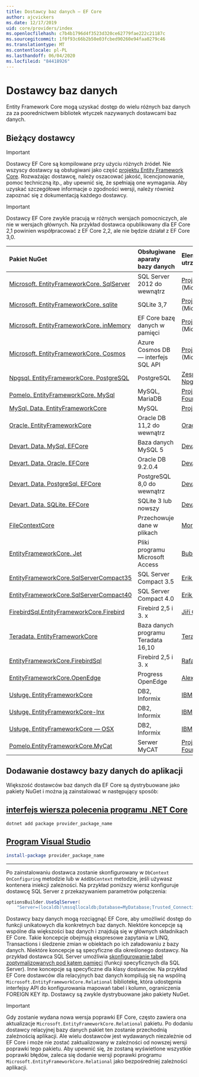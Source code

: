 ```yaml
---
title: Dostawcy baz danych — EF Core
author: ajcvickers
ms.date: 12/17/2019
uid: core/providers/index
ms.openlocfilehash: c7b4b1796d4f3523d320ce62779fae222c21187c
ms.sourcegitcommit: 1f0f93c66b2b50e03fcbed90260e94faa0279c46
ms.translationtype: MT
ms.contentlocale: pl-PL
ms.lasthandoff: 06/04/2020
ms.locfileid: "84418926"
---
```

# <a name="database-providers"></a>Dostawcy baz danych

Entity Framework Core mogą uzyskać dostęp do wielu różnych baz danych za za poorednictwem bibliotek wtyczek nazywanych dostawcami baz danych.

## <a name="current-providers"></a>Bieżący dostawcy

> [!IMPORTANT]  
> Dostawcy EF Core są kompilowane przy użyciu różnych źródeł. Nie wszyscy dostawcy są obsługiwani jako część [projektu Entity Framework Core](https://github.com/aspnet/EntityFrameworkCore). Rozważając dostawcę, należy oszacować jakość, licencjonowanie, pomoc techniczną itp., aby upewnić się, że spełniają one wymagania. Aby uzyskać szczegółowe informacje o zgodności wersji, należy również zapoznać się z dokumentacją każdego dostawcy.

> [!IMPORTANT]  
> Dostawcy EF Core zwykle pracują w różnych wersjach pomocniczych, ale nie w wersjach głównych. Na przykład dostawca opublikowany dla EF Core 2,1 powinien współpracować z EF Core 2,2, ale nie będzie działał z EF Core 3,0. 

| Pakiet NuGet                                                                                                        | Obsługiwane aparaty bazy danych | Element utrzymujący/dostawca                                                           | Uwagi/wymagania | Skompilowano dla wersji | Przydatne łącza                                                                                                                                                                                       |
|:---------------------------------------------------------------------------------------------------------------------|:---------------------------|:------------------------------------------------------------------------------|:---------------------|:------------------|:---------------------------------------------------------------------------------------------------------------------------------------------------------------------------------------------------|
| [Microsoft. EntityFrameworkCore. SqlServer](https://www.nuget.org/packages/Microsoft.EntityFrameworkCore.SqlServer)    | SQL Server 2012 do wewnątrz    | [Projekt EF Core](https://github.com/aspnet/EntityFrameworkCore/) (Microsoft) |                      | 3,1               | [docs](xref:core/providers/sql-server/index)                                                                                                                                                       |
| [Microsoft. EntityFrameworkCore. sqlite](https://www.nuget.org/packages/Microsoft.EntityFrameworkCore.Sqlite)          | SQLite 3,7         | [Projekt EF Core](https://github.com/aspnet/EntityFrameworkCore/) (Microsoft) |                      | 3,1               | [docs](xref:core/providers/sqlite/index)                                                                                                                                                           |
| [Microsoft. EntityFrameworkCore. inMemory](https://www.nuget.org/packages/Microsoft.EntityFrameworkCore.InMemory)      | EF Core bazę danych w pamięci | [Projekt EF Core](https://github.com/aspnet/EntityFrameworkCore/) (Microsoft) | [Ograniczenia](xref:core/miscellaneous/testing/in-memory)                 | 3,1               | [docs](xref:core/providers/in-memory/index)                                                                                                                                                        |
| [Microsoft. EntityFrameworkCore. Cosmos](https://www.nuget.org/packages/Microsoft.EntityFrameworkCore.Cosmos)          | Azure Cosmos DB — interfejs SQL API    | [Projekt EF Core](https://github.com/aspnet/EntityFrameworkCore/) (Microsoft) |                      | 3,1               | [docs](xref:core/providers/cosmos/index)                                                                                                                                                           |
| [Npgsql. EntityFrameworkCore. PostgreSQL](https://www.nuget.org/packages/Npgsql.EntityFrameworkCore.PostgreSQL)        | PostgreSQL                 | [Zespół deweloperów Npgsql](https://github.com/npgsql)                          |                      | 3,1               | [docs](https://www.npgsql.org/efcore/index.html)                                                                                                                                                   |
| [Pomelo. EntityFrameworkCore. MySql](https://www.nuget.org/packages/Pomelo.EntityFrameworkCore.MySql)                  | MySQL, MariaDB             | [Projekt pomelo Foundation](https://github.com/PomeloFoundation)              |                      | 3,1               | [Readme](https://github.com/PomeloFoundation/Pomelo.EntityFrameworkCore.MySql/blob/master/README.md)                                                                                               |
| [MySql. Data. EntityFrameworkCore](https://www.nuget.org/packages/MySql.Data.EntityFrameworkCore)                      | MySQL                      | [Projekt MySQL](https://dev.mysql.com) (Oracle)                               |                      | 3,1               | [docs](https://dev.mysql.com/doc/connector-net/en/connector-net-entityframework-core.html)                                                                                                         |
| [Oracle. EntityFrameworkCore](https://www.nuget.org/packages/Oracle.EntityFrameworkCore/)                             | Oracle DB 11,2 do wewnątrz     | [Oracle](https://www.oracle.com/technetwork/topics/dotnet/)                   | Beta                 | 3,1               | [producenta](https://www.oracle.com/technetwork/topics/dotnet/)                                                                                                                                       |
| [Devart. Data. MySql. EFCore](https://www.nuget.org/packages/Devart.Data.MySql.EFCore/)                                 | Baza danych MySQL 5            | [DevArt](https://www.devart.com/)                                             | Święcona                 | 3,1               | [docs](https://www.devart.com/dotconnect/mysql/docs/)                                                                                                                                              |
| [Devart. Data. Oracle. EFCore](https://www.nuget.org/packages/Devart.Data.Oracle.EFCore/)                               | Oracle DB 9.2.0.4  | [DevArt](https://www.devart.com/)                                             | Święcona                 | 3,1               | [docs](https://www.devart.com/dotconnect/oracle/docs/)                                                                                                                                             |
| [Devart. Data. PostgreSql. EFCore](https://www.nuget.org/packages/Devart.Data.PostgreSql.EFCore/)                       | PostgreSQL 8,0 do wewnątrz     | [DevArt](https://www.devart.com/)                                             | Święcona                 | 3,1               | [docs](https://www.devart.com/dotconnect/postgresql/docs/)                                                                                                                                         |
| [Devart. Data. SQLite. EFCore](https://www.nuget.org/packages/Devart.Data.SQLite.EFCore/)                               | SQLite 3 lub nowszy           | [DevArt](https://www.devart.com/)                                             | Święcona                 | 3,1               | [docs](https://www.devart.com/dotconnect/sqlite/docs/)                                                                                                                                             |
| [FileContextCore](https://www.nuget.org/packages/FileContextCore/)                                                   | Przechowuje dane w plikach       | [Morris Janatzek](https://github.com/morrisjdev)                              | Do celów deweloperskich | 3.0               | [Readme](https://github.com/morrisjdev/FileContextCore/blob/master/README.md)                                                                                                                                              |
| [EntityFrameworkCore. Jet](https://www.nuget.org/packages/EntityFrameworkCore.Jet/)                                   | Pliki programu Microsoft Access     | [Bubi](https://github.com/bubibubi)                                           | .NET Framework       | 2.2               | [Readme](https://github.com/bubibubi/EntityFrameworkCore.Jet/blob/master/docs/README.md)                                                                                                           |
| [EntityFrameworkCore.SqlServerCompact35](https://www.nuget.org/packages/EntityFrameworkCore.SqlServerCompact35)      | SQL Server Compact 3.5     | [Erik Ejlskov Jensen](https://github.com/ErikEJ/)                             | .NET Framework       | 2.2               | [witryny](https://github.com/ErikEJ/EntityFramework.SqlServerCompact/wiki/Using-EF-Core-with-SQL-Server-Compact-in-Traditional-.NET-Applications)                                                     |
| [EntityFrameworkCore.SqlServerCompact40](https://www.nuget.org/packages/EntityFrameworkCore.SqlServerCompact40)      | SQL Server Compact 4.0     | [Erik Ejlskov Jensen](https://github.com/ErikEJ/)                             | .NET Framework       | 2.2               | [witryny](https://github.com/ErikEJ/EntityFramework.SqlServerCompact/wiki/Using-EF-Core-with-SQL-Server-Compact-in-Traditional-.NET-Applications)                                                     |
| [FirebirdSql.EntityFrameworkCore.Firebird](https://www.nuget.org/packages/FirebirdSql.EntityFrameworkCore.Firebird/) | Firebird 2,5 i 3. x       | [Jiří Činčura](https://github.com/cincuranet)                                 |                      | 3,1               | [docs](https://github.com/cincuranet/FirebirdSql.Data.FirebirdClient/blob/master/Provider/docs/entity-framework-core.md)                                                                           |
| [Teradata. EntityFrameworkCore](https://www.nuget.org/packages/Teradata.EntityFrameworkCore/)                         | Baza danych programu Teradata 16,10 | [Teradata](https://downloads.teradata.com/download/connectivity/net-data-provider-for-teradata) | | 2.2               |[producenta](https://www.nuget.org/packages/Teradata.EntityFrameworkCore/)                                                                                                                            |
| [EntityFrameworkCore.FirebirdSql](https://www.nuget.org/packages/EntityFrameworkCore.FirebirdSql/)                   | Firebird 2,5 i 3. x       | [Rafael Almeida](https://github.com/ralmsdeveloper)                           |                      | 2.1               | [witryny](https://github.com/ralmsdeveloper/EntityFrameworkCore.FirebirdSQL/wiki)                                                                                                                     |
| [EntityFrameworkCore.OpenEdge](https://www.nuget.org/packages/EntityFrameworkCore.OpenEdge/)                         | Progress OpenEdge          | [Alex Wiese](https://github.com/alexwiese)                                    |                      | 2.1               | [Readme](https://github.com/alexwiese/EntityFrameworkCore.OpenEdge/blob/master/README.md)                                                                                                          |
| [Usługę. EntityFrameworkCore](https://www.nuget.org/packages/IBM.EntityFrameworkCore)                                    | DB2, Informix              | [IBM](https://ibm.com)                                                        | Wersja systemu Windows      | 2.0               | [blog](https://www.ibm.com/developerworks/community/blogs/96960515-2ea1-4391-8170-b0515d08e4da/entry/Creating_Entity_Data_Model_using_IBM_Data_Server_providers_for_Entity_Framework_Core?lang=en) |
| [Usługę. EntityFrameworkCore-lnx](https://www.nuget.org/packages/IBM.EntityFrameworkCore-lnx)                            | DB2, Informix              | [IBM](https://ibm.com)                                                        | Wersja systemu Linux        | 2.0               | [blog](https://www.ibm.com/developerworks/community/blogs/96960515-2ea1-4391-8170-b0515d08e4da/entry/Creating_Entity_Data_Model_using_IBM_Data_Server_providers_for_Entity_Framework_Core?lang=en) |
| [Usługę. EntityFrameworkCore — OSX](https://www.nuget.org/packages/IBM.EntityFrameworkCore-osx)                            | DB2, Informix              | [IBM](https://ibm.com)                                                        | wersja macOS        | 2.0               | [blog](https://www.ibm.com/developerworks/community/blogs/96960515-2ea1-4391-8170-b0515d08e4da/entry/Creating_Entity_Data_Model_using_IBM_Data_Server_providers_for_Entity_Framework_Core?lang=en) |
| [Pomelo.EntityFrameworkCore.MyCat](https://www.nuget.org/packages/Pomelo.EntityFrameworkCore.MyCat)                  | Serwer MyCAT               | [Projekt pomelo Foundation](https://github.com/PomeloFoundation)              | Tylko wersja wstępna      | 1.1               | [Readme](https://github.com/PomeloFoundation/Pomelo.EntityFrameworkCore.MyCat/blob/master/README.md)                                                                                               |

## <a name="adding-a-database-provider-to-your-application"></a>Dodawanie dostawcy bazy danych do aplikacji

Większość dostawców baz danych dla EF Core są dystrybuowane jako pakiety NuGet i można ją zainstalować w następujący sposób:

## <a name="net-core-cli"></a>[interfejs wiersza polecenia programu .NET Core](#tab/dotnet-core-cli)

```dotnetcli
dotnet add package provider_package_name
```

## <a name="visual-studio"></a>[Program Visual Studio](#tab/vs)

``` powershell
install-package provider_package_name
```

***

Po zainstalowaniu dostawca zostanie skonfigurowany w `DbContext` `OnConfiguring` metodzie lub w `AddDbContext` metodzie, jeśli używasz kontenera iniekcji zależności.
Na przykład poniższy wiersz konfiguruje dostawcę SQL Server z przekazywaniem parametrów połączenia:

``` csharp
optionsBuilder.UseSqlServer(
    "Server=(localdb)\mssqllocaldb;Database=MyDatabase;Trusted_Connection=True;");
```  

Dostawcy bazy danych mogą rozciągnąć EF Core, aby umożliwić dostęp do funkcji unikatowych dla konkretnych baz danych.
Niektóre koncepcje są wspólne dla większości baz danych i znajdują się w głównych składnikach EF Core.
Takie koncepcje obejmują ekspresowe zapytania w LINQ, Transactions i śledzenie zmian w obiektach po ich załadowaniu z bazy danych.
Niektóre koncepcje są specyficzne dla określonego dostawcy.
Na przykład dostawca SQL Server umożliwia [skonfigurowanie tabel zoptymalizowanych pod kątem pamięci](xref:core/providers/sql-server/memory-optimized-tables) (funkcji specyficznych dla SQL Server).
Inne koncepcje są specyficzne dla klasy dostawców.
Na przykład EF Core dostawców dla relacyjnych baz danych kompilują się na wspólną `Microsoft.EntityFrameworkCore.Relational` bibliotekę, która udostępnia interfejsy API do konfigurowania mapowań tabel i kolumn, ograniczenia FOREIGN KEY itp. Dostawcy są zwykle dystrybuowane jako pakiety NuGet.

> [!IMPORTANT]  
> Gdy zostanie wydana nowa wersja poprawki EF Core, często zawiera ona aktualizacje `Microsoft.EntityFrameworkCore.Relational` pakietu.
> Po dodaniu dostawcy relacyjnej bazy danych pakiet ten zostanie przechodnią zależnością aplikacji.
> Ale wielu dostawców jest wydawanych niezależnie od EF Core i może nie zostać zaktualizowany w zależności od nowszej wersji poprawki tego pakietu.
> Aby upewnić się, że zostaną wyświetlone wszystkie poprawki błędów, zaleca się dodanie wersji poprawki programu `Microsoft.EntityFrameworkCore.Relational` jako bezpośredniej zależności aplikacji.
